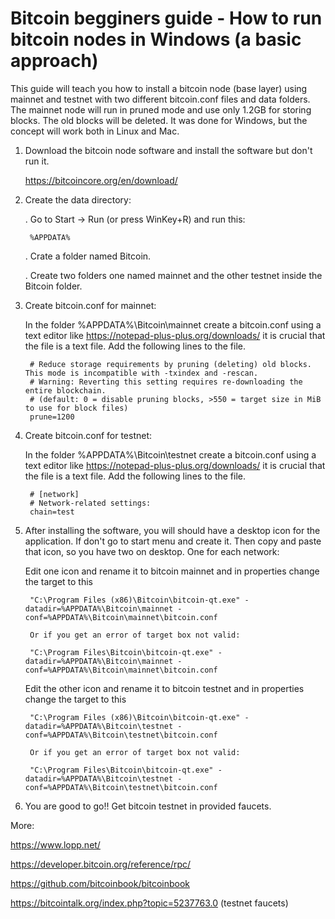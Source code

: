 
# Bitcoin begginers guide - How to run bitcoin nodes in Windows (a basic approach)

This guide will teach you how to install a bitcoin node (base layer) using mainnet and testnet with two different bitcoin.conf files and data folders.
The mainnet node will run in pruned mode and use only 1.2GB for storing blocks. The old blocks will be deleted.
It was done for Windows, but the concept will work both in Linux and Mac.


1. Download the bitcoin node software and install the software but don't run it.

	https://bitcoincore.org/en/download/


2. Create the data directory:

	. Go to Start -> Run (or press WinKey+R) and run this: 

		%APPDATA%

	. Crate a folder named Bitcoin.

	. Create two folders one named mainnet and the other testnet inside the Bitcoin folder.


3. Create bitcoin.conf for mainnet:

	In the folder %APPDATA%\Bitcoin\mainnet create a bitcoin.conf using a text editor like https://notepad-plus-plus.org/downloads/  it is crucial that the file is a text file.
	Add the following lines to the file.

		# Reduce storage requirements by pruning (deleting) old blocks. This mode is incompatible with -txindex and -rescan. 
		# Warning: Reverting this setting requires re-downloading the entire blockchain. 
		# (default: 0 = disable pruning blocks, >550 = target size in MiB to use for block files)
		prune=1200


4. Create bitcoin.conf for testnet:

	In the folder %APPDATA%\Bitcoin\testnet create a bitcoin.conf using a text editor like https://notepad-plus-plus.org/downloads/  it is crucial that the file is a text file.
	Add the following lines to the file.

		# [network]
		# Network-related settings:
		chain=test


6. After installing the software, you will should have a desktop icon for the application. If don't go to start menu and create it. Then copy and paste that icon, so you have two on desktop. One for each network:


	Edit one icon and rename it to bitcoin mainnet and in properties change the target to this 

		"C:\Program Files (x86)\Bitcoin\bitcoin-qt.exe" -datadir=%APPDATA%\Bitcoin\mainnet -conf=%APPDATA%\Bitcoin\mainnet\bitcoin.conf

		Or if you get an error of target box not valid:

		"C:\Program Files\Bitcoin\bitcoin-qt.exe" -datadir=%APPDATA%\Bitcoin\mainnet -conf=%APPDATA%\Bitcoin\mainnet\bitcoin.conf		


	Edit the other icon and rename it to bitcoin testnet and in properties change the target to this 

		"C:\Program Files (x86)\Bitcoin\bitcoin-qt.exe" -datadir=%APPDATA%\Bitcoin\testnet -conf=%APPDATA%\Bitcoin\testnet\bitcoin.conf

		Or if you get an error of target box not valid:

		"C:\Program Files\Bitcoin\bitcoin-qt.exe" -datadir=%APPDATA%\Bitcoin\testnet -conf=%APPDATA%\Bitcoin\testnet\bitcoin.conf


7. You are good to go!! Get bitcoin testnet in provided faucets.




More:

https://www.lopp.net/

https://developer.bitcoin.org/reference/rpc/

https://github.com/bitcoinbook/bitcoinbook

https://bitcointalk.org/index.php?topic=5237763.0 (testnet faucets)



